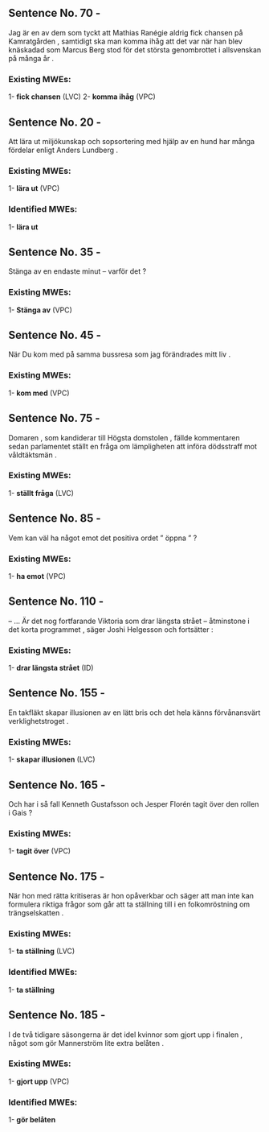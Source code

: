 ## Sentence No. 70 - 
Jag är en av dem som tyckt att Mathias Ranégie aldrig fick chansen på Kamratgården , samtidigt ska man komma ihåg att det var när han blev knäskadad som Marcus Berg stod för det största genombrottet i allsvenskan på många år . 
### Existing MWEs: 
1- **fick chansen** (LVC)
2- **komma ihåg** (VPC)
## Sentence No. 20 - 
Att lära ut miljökunskap och sopsortering med hjälp av en hund har många fördelar enligt Anders Lundberg . 
### Existing MWEs: 
1- **lära ut** (VPC)
### Identified MWEs: 
1- **lära ut** 
## Sentence No. 35 - 
Stänga av en endaste minut – varför det ? 
### Existing MWEs: 
1- **Stänga av** (VPC)
## Sentence No. 45 - 
När Du kom med på samma bussresa som jag förändrades mitt liv . 
### Existing MWEs: 
1- **kom med** (VPC)
## Sentence No. 75 - 
Domaren , som kandiderar till Högsta domstolen , fällde kommentaren sedan parlamentet ställt en fråga om lämpligheten att införa dödsstraff mot våldtäktsmän . 
### Existing MWEs: 
1- **ställt fråga** (LVC)
## Sentence No. 85 - 
Vem kan väl ha något emot det positiva ordet ” öppna ” ? 
### Existing MWEs: 
1- **ha emot** (VPC)
## Sentence No. 110 - 
– … Är det nog fortfarande Viktoria som drar längsta strået – åtminstone i det korta programmet , säger Joshi Helgesson och fortsätter : 
### Existing MWEs: 
1- **drar längsta strået** (ID)
## Sentence No. 155 - 
En takfläkt skapar illusionen av en lätt bris och det hela känns förvånansvärt verklighetstroget . 
### Existing MWEs: 
1- **skapar illusionen** (LVC)
## Sentence No. 165 - 
Och har i så fall Kenneth Gustafsson och Jesper Florén tagit över den rollen i Gais ? 
### Existing MWEs: 
1- **tagit över** (VPC)
## Sentence No. 175 - 
När hon med rätta kritiseras är hon opåverkbar och säger att man inte kan formulera riktiga frågor som går att ta ställning till i en folkomröstning om trängselskatten . 
### Existing MWEs: 
1- **ta ställning** (LVC)
### Identified MWEs: 
1- **ta ställning** 
## Sentence No. 185 - 
I de två tidigare säsongerna är det idel kvinnor som gjort upp i finalen , något som gör Mannerström lite extra belåten . 
### Existing MWEs: 
1- **gjort upp** (VPC)
### Identified MWEs: 
1- **gör belåten** 
